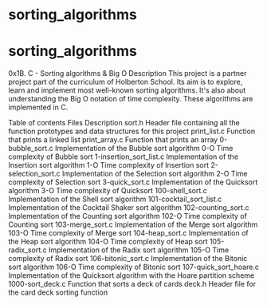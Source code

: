 # sorting_algorithms
# sorting_algorithms
0x1B. C - Sorting algorithms & Big O
Description
This project is a partner project part of the curriculum of Holberton School. Its aim is to explore, learn and implement most well-known sorting algorithms. It's also about understanding the Big O notation of time complexity. These algorithms are implemented in C.

Table of contents
Files	Description
sort.h	Header file containing all the function prototypes and data structures for this project
print_list.c	Function that prints a linked list
print_array.c	Function that prints an array
0-bubble_sort.c	Implementation of the Bubble sort algorithm
0-O	Time complexity of Bubble sort
1-insertion_sort_list.c	Implementation of the Insertion sort algorithm
1-O	Time complexity of Insertion sort
2-selection_sort.c	Implementation of the Selection sort algorithm
2-O	Time complexity of Selection sort
3-quick_sort.c	Implementation of the Quicksort algorithm
3-O	Time complexity of Quicksort
100-shell_sort.c	Implementation of the Shell sort algorithm
101-cocktail_sort_list.c	Implementation of the Cocktail Shaker sort algorithm
102-counting_sort.c	Implementation of the Counting sort algorithm
102-O	Time complexity of Counting sort
103-merge_sort.c	Implementation of the Merge sort algorithm
103-O	Time complexity of Merge sort
104-heap_sort.c	Implementation of the Heap sort algorithm
104-O	Time complexity of Heap sort
105-radix_sort.c	Implementation of the Radix sort algorithm
105-O	Time complexity of Radix sort
106-bitonic_sort.c	Implementation of the Bitonic sort algorithm
106-O	Time complexity of Bitonic sort
107-quick_sort_hoare.c	Implementation of the Quicksort algorithm with the Hoare partition scheme
1000-sort_deck.c	Function that sorts a deck of cards
deck.h	Header file for the card deck sorting function